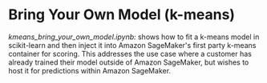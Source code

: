 # Bring Your Own Model (k-means)

*kmeans_bring_your_own_model.ipynb:* shows how to fit a k-means model in scikit-learn and then inject it into Amazon SageMaker's first party k-means container for scoring.  This addresses the use case where a customer has already trained their model outside of Amazon SageMaker, but wishes to host it for predictions within Amazon SageMaker.
